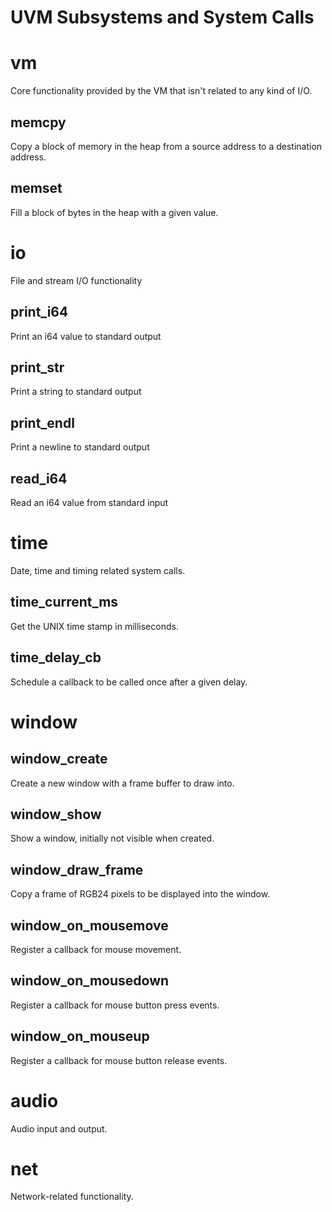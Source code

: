 # UVM Subsystems and System Calls

# vm

Core functionality provided by the VM that isn't related to any kind of I/O.

## memcpy

Copy a block of memory in the heap from a source address to a destination address.

## memset

Fill a block of bytes in the heap with a given value.

# io

File and stream I/O functionality

## print_i64

Print an i64 value to standard output

## print_str

Print a string to standard output

## print_endl

Print a newline to standard output

## read_i64

Read an i64 value from standard input

# time

Date, time and timing related system calls.

## time_current_ms

Get the UNIX time stamp in milliseconds.

## time_delay_cb

Schedule a callback to be called once after a given delay.

# window

## window_create

Create a new window with a frame buffer to draw into.

## window_show

Show a window, initially not visible when created.

## window_draw_frame

Copy a frame of RGB24 pixels to be displayed into the window.

## window_on_mousemove

Register a callback for mouse movement.

## window_on_mousedown

Register a callback for mouse button press events.

## window_on_mouseup

Register a callback for mouse button release events.

# audio

Audio input and output.

# net

Network-related functionality.

